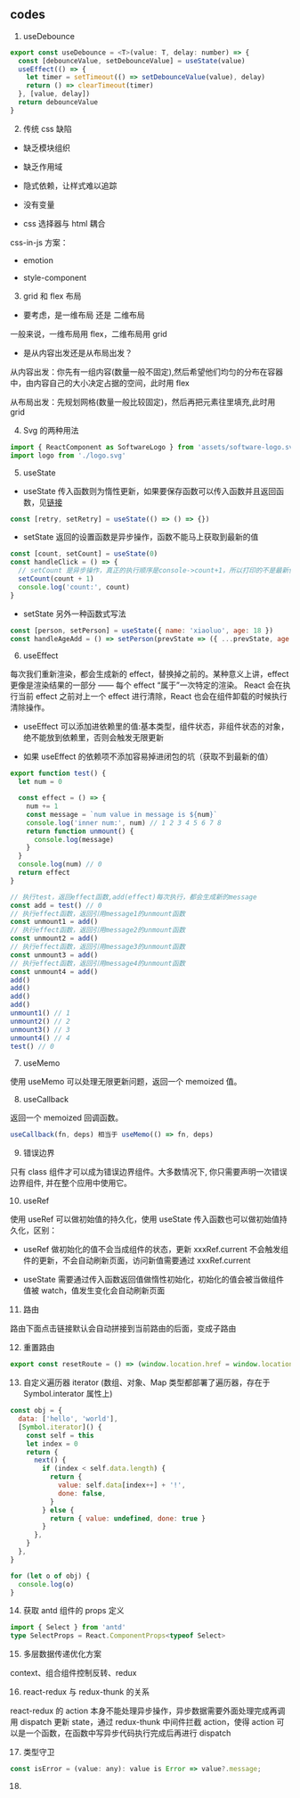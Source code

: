 ## codes

1. useDebounce

```js
export const useDebounce = <T>(value: T, delay: number) => {
  const [debounceValue, setDebounceValue] = useState(value)
  useEffect(() => {
    let timer = setTimeout(() => setDebounceValue(value), delay)
    return () => clearTimeout(timer)
  }, [value, delay])
  return debounceValue
}
```

2. 传统 css 缺陷

- 缺乏模块组织

- 缺乏作用域

- 隐式依赖，让样式难以追踪

- 没有变量

- css 选择器与 html 耦合

css-in-js 方案：

- emotion

- style-component

3. grid 和 flex 布局

- 要考虑，是一维布局 还是 二维布局

一般来说，一维布局用 flex，二维布局用 grid

- 是从内容出发还是从布局出发？

从内容出发：你先有一组内容(数量一般不固定),然后希望他们均匀的分布在容器中，由内容自己的大小决定占据的空间，此时用 flex

从布局出发：先规划网格(数量一般比较固定)，然后再把元素往里填充,此时用 grid

4. Svg 的两种用法

```js
import { ReactComponent as SoftwareLogo } from 'assets/software-logo.svg'
import logo from './logo.svg'
```

5. useState

- useState 传入函数则为惰性更新，如果要保存函数可以传入函数并且返回函数，见[链接](https://github.com/sindu12jun/imooc-jira/blob/master/src/utils/use-async.ts)

```js
const [retry, setRetry] = useState(() => () => {})
```

- setState 返回的设置函数是异步操作，函数不能马上获取到最新的值

```js
const [count, setCount] = useState(0)
const handleClick = () => {
  // setCount 是异步操作，真正的执行顺序是console->count+1，所以打印的不是最新值
  setCount(count + 1)
  console.log('count:', count)
}
```

- setState 另外一种函数式写法

```js
const [person, setPerson] = useState({ name: 'xiaoluo', age: 18 })
const handleAgeAdd = () => setPerson(prevState => ({ ...prevState, age: prevState.age + 1 }))
```

6. useEffect

每次我们重新渲染，都会生成新的 effect，替换掉之前的。某种意义上讲，effect 更像是渲染结果的一部分 —— 每个 effect “属于”一次特定的渲染。 React 会在执行当前 effect 之前对上一个 effect 进行清除，React 也会在组件卸载的时候执行清除操作。

- useEffect 可以添加进依赖里的值:基本类型，组件状态，非组件状态的对象，绝不能放到依赖里，否则会触发无限更新

- 如果 useEffect 的依赖项不添加容易掉进闭包的坑（获取不到最新的值）

```js
export function test() {
  let num = 0

  const effect = () => {
    num += 1
    const message = `num value in message is ${num}`
    console.log('inner num:', num) // 1 2 3 4 5 6 7 8
    return function unmount() {
      console.log(message)
    }
  }
  console.log(num) // 0
  return effect
}

// 执行test，返回effect函数,add(effect)每次执行，都会生成新的message
const add = test() // 0
// 执行effect函数，返回引用message1的unmount函数
const unmount1 = add()
// 执行effect函数，返回引用message2的unmount函数
const unmount2 = add()
// 执行effect函数，返回引用message3的unmount函数
const unmount3 = add()
// 执行effect函数，返回引用message4的unmount函数
const unmount4 = add()
add()
add()
add()
add()
unmount1() // 1
unmount2() // 2
unmount3() // 3
unmount4() // 4
test() // 0
```

7. useMemo

使用 useMemo 可以处理无限更新问题，返回一个 memoized 值。

8. useCallback

返回一个 memoized 回调函数。

```js
useCallback(fn, deps) 相当于 useMemo(() => fn, deps)
```

9. 错误边界

只有 class 组件才可以成为错误边界组件。大多数情况下, 你只需要声明一次错误边界组件, 并在整个应用中使用它。

10. useRef

使用 useRef 可以做初始值的持久化，使用 useState 传入函数也可以做初始值持久化，区别：

- useRef 做初始化的值不会当成组件的状态，更新 xxxRef.current 不会触发组件的更新，不会自动刷新页面，访问新值需要通过 xxxRef.current

- useState 需要通过传入函数返回值做惰性初始化，初始化的值会被当做组件值被 watch，值发生变化会自动刷新页面

11. 路由

路由下面点击链接默认会自动拼接到当前路由的后面，变成子路由

12. 重置路由

```js
export const resetRoute = () => (window.location.href = window.location.origin)
```

13. 自定义遍历器 iterator (数组、对象、Map 类型都部署了遍历器，存在于 Symbol.interator 属性上)

```js
const obj = {
  data: ['hello', 'world'],
  [Symbol.iterator]() {
    const self = this
    let index = 0
    return {
      next() {
        if (index < self.data.length) {
          return {
            value: self.data[index++] + '!',
            done: false,
          }
        } else {
          return { value: undefined, done: true }
        }
      },
    }
  },
}

for (let o of obj) {
  console.log(o)
}
```

14. 获取 antd 组件的 props 定义

```ts
import { Select } from 'antd'
type SelectProps = React.ComponentProps<typeof Select>
```

15. 多层数据传递优化方案

context、组合组件控制反转、redux

16. react-redux 与 redux-thunk 的关系

react-redux 的 action 本身不能处理异步操作，异步数据需要外面处理完成再调用 dispatch 更新 state，通过 redux-thunk 中间件拦截 action，使得 action 可以是一个函数，在函数中写异步代码执行完成后再进行 dispatch

17. 类型守卫

```js
const isError = (value: any): value is Error => value?.message;
```

18.

<img :src="$withBase('/assets/react-review.png')">
